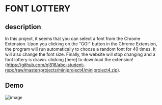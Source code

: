 # FONT LOTTERY

## description
In this project, it seems that you can select a font from the Chrome Extension. Upon you clicking on the "GO!" button in the Chrome Extension, the program will run automatically to choose a random font for 40 times. It will also change the font size. Finally, the website will stop changing and a font lottery is drawn.
clicking [here] to download the extension!(https://github.com/ql816/abc-student-repo/raw/master/projects/miniproject4/miniproject4.zip).

## Demo
![image](demo.gif)

